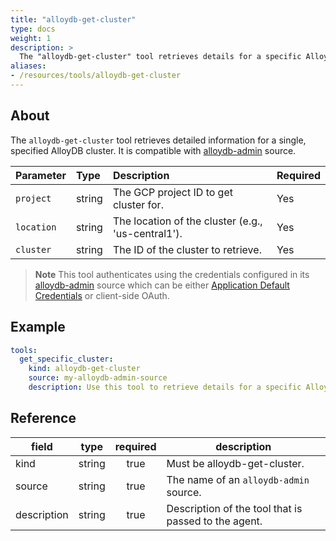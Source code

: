 ```yaml
---
title: "alloydb-get-cluster"
type: docs
weight: 1
description: >
  The "alloydb-get-cluster" tool retrieves details for a specific AlloyDB cluster.
aliases:
- /resources/tools/alloydb-get-cluster
---
```


## About

The `alloydb-get-cluster` tool retrieves detailed information for a single, specified AlloyDB cluster. It is compatible with [alloydb-admin](../../sources/alloydb-admin.md) source.
	
| Parameter  | Type   | Description                                                                              | Required |
| :--------- | :----- | :--------------------------------------------------------------------------------------- | :------- |
| `project`  | string | The GCP project ID to get cluster for.                                                 | Yes      |
| `location` | string | The location of the cluster (e.g., 'us-central1'). | Yes      |
| `cluster` | string | The ID of the cluster to retrieve. | Yes      |
> **Note**
> This tool authenticates using the credentials configured in its [alloydb-admin](../../sources/alloydb-admin.md) source which can be either [Application Default Credentials](https://cloud.google.com/docs/authentication/application-default-credentials) or client-side OAuth.

## Example

```yaml
tools:
  get_specific_cluster:
    kind: alloydb-get-cluster
    source: my-alloydb-admin-source
    description: Use this tool to retrieve details for a specific AlloyDB cluster.
```
## Reference
| **field**   |                  **type**                  | **required** | **description**                                                                                  |
|-------------|:------------------------------------------:|:------------:|--------------------------------------------------------------------------------------------------|
| kind        |                   string                   |     true     | Must be alloydb-get-cluster.                                                                  |                                               |
| source      |                   string                   |     true     | The name of an `alloydb-admin` source.                                                                       |
| description |                   string                   |     true     | Description of the tool that is passed to the agent.                                             |